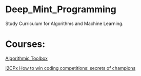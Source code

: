 # Deep_Mint_Programming
Study Curriculum for Algorithms and Machine Learning.

# Courses:
[Algorithmic Toolbox](https://www.coursera.org/learn/algorithmic-toolbox/home/welcome)

[I2CPx How to win coding competitions: secrets of champions](https://www.edx.org/course/how-win-coding-competitions-secrets-itmox-i2cpx-0)
